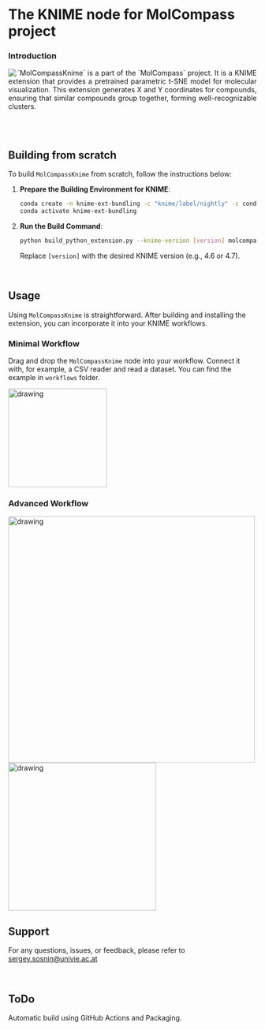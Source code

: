 The KNIME node for MolCompass project
=======
### Introduction

<img align="left" src="https://user-images.githubusercontent.com/4963384/218703831-1460bc07-7e9f-417e-9b0c-c9675db5de9f.png"> 
<p align="justify">
`MolCompassKnime` is a part of the `MolCompass` project. It is a KNIME extension that provides a pretrained parametric t-SNE model for molecular visualization. This extension generates X and Y coordinates for compounds, ensuring that similar compounds group together, forming well-recognizable clusters. 
</p>

<br>
<br>

## Building from scratch 

To build `MolCompassKnime` from scratch, follow the instructions below:

1. **Prepare the Building Environment for KNIME**: 
    ```bash
    conda create -n knime-ext-bundling -c "knime/label/nightly" -c conda-forge knime-extension-bundling
    conda activate knime-ext-bundling
    ```

2. **Run the Build Command**: 
    ```bash
    python build_python_extension.py --knime-version [version] molcompass molcompass_build_[version]
    ```

   Replace `[version]` with the desired KNIME version (e.g., 4.6 or 4.7).

<br>


## Usage

Using `MolCompassKnime` is straightforward. After building and installing the extension, you can incorporate it into your KNIME workflows.

### Minimal Workflow
Drag and drop the `MolCompassKnime` node into your workflow. Connect it with, for example, a CSV reader and read a dataset.
You can find the example in `workflows` folder. 

<img src="https://github.com/sergsb/MolCompassKnimeNode/assets/4963384/80796c17-c1ac-4114-bf7a-c3cb417455fb" alt="drawing" width="200"/>

<br>


### Advanced Workflow
<img src="https://github.com/sergsb/MolCompassKnimeNode/assets/4963384/e2a60ba6-600f-4378-8f10-e2968fa0373d" alt="drawing" width="500"/>
<br>

<img src="https://github.com/sergsb/MolCompassKnimeNode/assets/4963384/ddec71d5-f7bd-4881-9257-77049d244e14" alt="drawing" width="300"/>

## Support

For any questions, issues, or feedback, please refer to
sergey.sosnin@univie.ac.at 

<br>

## ToDo

Automatic build using GitHub Actions and Packaging. 
<br>

